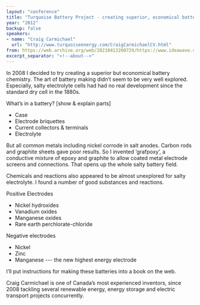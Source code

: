 ```yaml
---
layout: "conference"
title: "Turquoise Battery Project - creating superior, economical batteries"
year: "2012"
backup: false
speakers:
- name: "Craig Carmichael"
  url: "http://www.turquoiseenergy.com/CraigCarmichaelCV.html"
from: https://web.archive.org/web/20210413200729/https://www.ideawave.ca/2012-conference/turquoise-battery-project-creating-superior-economical-batteries
excerpt_separator: "<!--about-->"
---
```


In 2008 I decided to try creating a superior but economical battery chemistry.
The art of battery making didn’t seem to be very well explored. Especially,
salty electrolyte cells had had no real development since the standard dry
cell in the 1880s.

What’s in a battery? [show & explain parts]  

* Case  
* Electrode briquettes  
* Current collectors & terminals  
* Electrolyte

But all common metals including nickel corrode in salt anodes. Carbon rods and
graphite sheets gave poor results. So I invented ‘grafpoxy’, a conductive
mixture of epoxy and graphite to allow coated metal electrode screens and
connections. That opens up the whole salty battery field.

Chemicals and reactions also appeared to be almost unexplored for salty
electrolyte. I found a number of good substances and reactions.

Positive Electrodes

* Nickel hydroxides  
* Vanadium oxides  
* Manganese oxides  
* Rare earth perchlorate-chloride

Negative electrodes

* Nickel  
* Zinc  
* Manganese --- the new highest energy electrode

I’ll put instructions for making these batteries into a book on the web.

<!--about-->

Craig Carmichael is one of Canada’s most experienced inventors, since
2008 tackling several renewable energy, energy storage and electric
transport projects concurrently.
